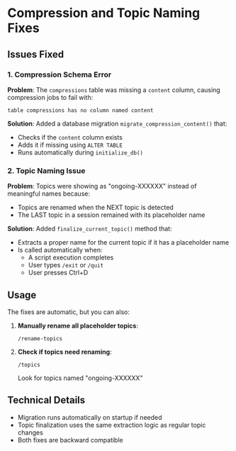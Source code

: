 # Compression and Topic Naming Fixes

## Issues Fixed

### 1. Compression Schema Error
**Problem**: The `compressions` table was missing a `content` column, causing compression jobs to fail with:
```
table compressions has no column named content
```

**Solution**: Added a database migration `migrate_compression_content()` that:
- Checks if the `content` column exists
- Adds it if missing using `ALTER TABLE`
- Runs automatically during `initialize_db()`

### 2. Topic Naming Issue
**Problem**: Topics were showing as "ongoing-XXXXXX" instead of meaningful names because:
- Topics are renamed when the NEXT topic is detected
- The LAST topic in a session remained with its placeholder name

**Solution**: Added `finalize_current_topic()` method that:
- Extracts a proper name for the current topic if it has a placeholder name
- Is called automatically when:
  - A script execution completes
  - User types `/exit` or `/quit`
  - User presses Ctrl+D

## Usage

The fixes are automatic, but you can also:

1. **Manually rename all placeholder topics**:
   ```
   /rename-topics
   ```

2. **Check if topics need renaming**:
   ```
   /topics
   ```
   Look for topics named "ongoing-XXXXXX"

## Technical Details

- Migration runs automatically on startup if needed
- Topic finalization uses the same extraction logic as regular topic changes
- Both fixes are backward compatible